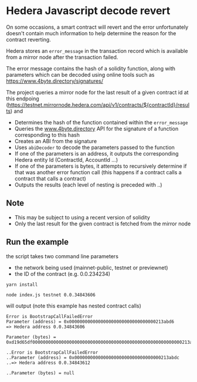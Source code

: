 # Hedera Javascript decode revert

On some occasions, a smart contract will revert and the error unfortunately doesn't contain much information to help determine the reason for the contract reverting.

Hedera stores an `error_message` in the transaction record which is available from a mirror node after the transaction failed.

The error message contains the hash of a solidity function, along with parameters which can be decoded using online tools such as https://www.4byte.directory/signatures/

The project queries a mirror node for the last result of a given contract id at this endpoing (https://testnet.mirrornode.hedera.com/api/v1/contracts/${contractId}/results) and

* Determines the hash of the function contained within the `error_message`
* Queries the www.4byte.directory API for the signature of a function corresponding to this hash
* Creates an ABI from the signature
* Uses `abiDecoder` to decode the parameters passed to the function
* If one of the parameters is an address, it outputs the corresponding Hedera entity Id (ContractId, AccountId ...)
* If one of the parameters is bytes, it attempts to recursively determine if that was another error function call (this happens if a contract calls a contract that calls a contract)
* Outputs the results (each level of nesting is preceded with ..)

## Note

* This may be subject to using a recent version of solidity
* Only the last result for the given contract is fetched from the mirror node

## Run the example

the script takes two command line parameters

* the network being used (mainnet-public, testnet or previewnet)
* the ID of the contract (e.g. 0.0.234234)

```shell
yarn install

node index.js testnet 0.0.34843606
```

will output (note this example has nested contract calls)

```shell
Error is BootstrapCallFailedError
Parameter (address) = 0x000000000000000000000000000000000213abd6
=> Hedera address 0.0.34843606

Parameter (bytes) = 0xd19d65df000000000000000000000000000000000000000000000000000000000213abdc00000000000000000000000000000000000000000000000000000000000000400000000000000000000000000000000000000000000000000000000000000000

..Error is BootstrapCallFailedError
..Parameter (address) = 0x000000000000000000000000000000000213abdc
..=> Hedera address 0.0.34843612

..Parameter (bytes) = null
```
